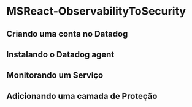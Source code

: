 # MSReact-ObservabilityToSecurity


## Criando uma conta no Datadog

## Instalando o Datadog agent

## Monitorando um Serviço

## Adicionando uma camada de Proteção 

